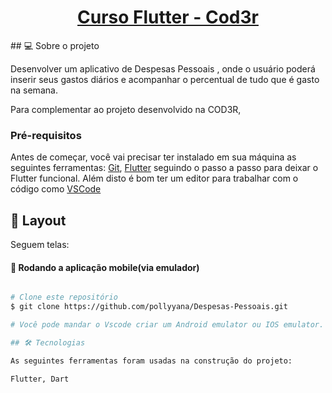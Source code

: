 <h1 align="center">
      <a href="#" alt="Cod3r"> Curso Flutter - Cod3r </a>
</h1>
## 💻 Sobre o projeto

Desenvolver um aplicativo de Despesas Pessoais , onde o usuário poderá inserir seus gastos diários e acompanhar o percentual de tudo que é gasto na semana.

Para complementar ao projeto desenvolvido na COD3R, 
<!-- adicionei elementos para evitar Overflow, e deixei a Profile Page(botão de sair) semelhante ao input de dados. -->

### Pré-requisitos

Antes de começar, você vai precisar ter instalado em sua máquina as seguintes ferramentas:
[Git](https://git-scm.com), [Flutter](https://flutter.dev/) seguindo o passo a passo para deixar o Flutter funcional.
Além disto é bom ter um editor para trabalhar com o código como [VSCode](https://code.visualstudio.com/)

## 🎨 Layout

Seguem telas:

#### 🧭 Rodando a aplicação mobile(via emulador)

```bash

# Clone este repositório
$ git clone https://github.com/pollyyana/Despesas-Pessoais.git

# Você pode mandar o Vscode criar um Android emulator ou IOS emulator.

## 🛠 Tecnologias

As seguintes ferramentas foram usadas na construção do projeto:

Flutter, Dart
